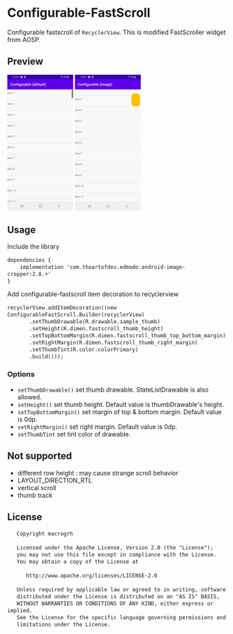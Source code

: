 # Configurable-FastScroll

Configurable fastscroll of `RecyclerView`.
This is modified FastScroller widget from AOSP. 


## Preview


<p><img src="readme/configurable_height_fastscroll (default).gif" width="30%" />
<img src="readme/configurable_height_fastscroll (image).gif" width="30%" /></p>

## Usage
Include the library

 ```
 dependencies {
     implementation 'com.theartofdev.edmodo:android-image-cropper:2.8.+'
 }
 ```
Add configurable-fastscroll item decoration to recyclerview
 ```
recyclerView.addItemDecoration((new ConfigurableFastScroll.Builder(recyclerView)
        .setThumbDrawable(R.drawable.sample_thumb)
        .setHeight(R.dimen.fastscroll_thumb_height)
        .setTopBottomMargin(R.dimen.fastscroll_thumb_top_bottom_margin)
        .setRightMargin(R.dimen.fastscroll_thumb_right_margin)
        .setThumbTint(R.color.colorPrimary)
        .build()));
 ```
### Options
- `setThumbDrawable()` set thumb drawable. StateListDrawable is also allowed. 
- `setHeight()` set thumb height. Default value is thumbDrawable's height.
- `setTopBottomMargin()` set margin of top & bottom margin. Default value is 0dp.
- `setRightMargin()` set right margin. Default value is 0dp.
- `setThumbTint` set tint color of drawable. 

## Not supported
- different row height : may cause strange scroll behavior
- LAYOUT_DIRECTION_RTL
- vertical scroll
- thumb track

## License
 ```
    Copyright macrogrh

    Licensed under the Apache License, Version 2.0 (the "License");
    you may not use this file except in compliance with the License.
    You may obtain a copy of the License at

       http://www.apache.org/licenses/LICENSE-2.0

    Unless required by applicable law or agreed to in writing, software
    distributed under the License is distributed on an "AS IS" BASIS,
    WITHOUT WARRANTIES OR CONDITIONS OF ANY KIND, either express or implied.
    See the License for the specific language governing permissions and
    limitations under the License.
 ```